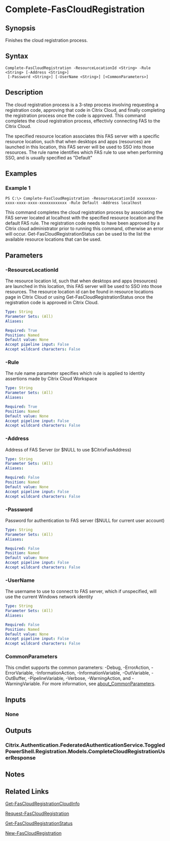 # Complete-FasCloudRegistration

## Synopsis
Finishes the cloud registration process.

## Syntax

```
Complete-FasCloudRegistration -ResourceLocationId <String> -Rule <String> [-Address <String>]
 [-Password <String>] [-UserName <String>] [<CommonParameters>]
```

## Description
The cloud registration process is a 3-step process involving requesting a registration code, approving that code in Citrix Cloud, and finally completing the registration process once the code is approved.
This command completes the cloud registration process, effectivly connecting FAS to the Citrix Cloud.

The specified resource location associates this FAS server with a specific resource location, such that when desktops and apps (resources) are launched in this location, this FAS server will be used to SSO into those resources.
The rule name identifies which FAS rule to use when performing SSO, and is usually specified as "Default"

## Examples

### Example 1
```
PS C:\> Complete-FasCloudRegistration -ResourceLocationId xxxxxxxx-xxxx-xxxx-xxxx-xxxxxxxxxxxx -Rule Default -Address localhost
```

This command completes the cloud registration process by associating the FAS server located at localhost with the specified resource location and the default FAS rule.
The registration code needs to have been approved by a Citrix cloud administrator prior to running this command, otherwise an error will occur.
Get-FasCloudRegistrationStatus can be used to the list the available resource locations that can be used.

## Parameters

### -ResourceLocationId
The resource location Id, such that when desktops and apps (resources) are launched in this location, this FAS server  will be used to SSO into those resources. 
The resource location id can be found in resource locations page in Citrix Cloud or using Get-FasCloudRegistrationStatus once the registration code is approved in Citrix Cloud.

```yaml
Type: String
Parameter Sets: (All)
Aliases:

Required: True
Position: Named
Default value: None
Accept pipeline input: False
Accept wildcard characters: False
```

### -Rule
The rule name parameter specifies which rule is applied to identity assertions made by Citrix Cloud Workspace

```yaml
Type: String
Parameter Sets: (All)
Aliases:

Required: True
Position: Named
Default value: None
Accept pipeline input: False
Accept wildcard characters: False
```

### -Address
Address of FAS Server (or $NULL to use $CitrixFasAddress)

```yaml
Type: String
Parameter Sets: (All)
Aliases:

Required: False
Position: Named
Default value: None
Accept pipeline input: False
Accept wildcard characters: False
```

### -Password
Password for authentication to FAS server ($NULL for current user account)

```yaml
Type: String
Parameter Sets: (All)
Aliases:

Required: False
Position: Named
Default value: None
Accept pipeline input: False
Accept wildcard characters: False
```

### -UserName
The username to use to connect to FAS server, which if unspecified, will use the current Windows network identity

```yaml
Type: String
Parameter Sets: (All)
Aliases:

Required: False
Position: Named
Default value: None
Accept pipeline input: False
Accept wildcard characters: False
```

### CommonParameters
This cmdlet supports the common parameters: -Debug, -ErrorAction, -ErrorVariable, -InformationAction, -InformationVariable, -OutVariable, -OutBuffer, -PipelineVariable, -Verbose, -WarningAction, and -WarningVariable. For more information, see [about_CommonParameters](http://go.microsoft.com/fwlink/?LinkID=113216).

## Inputs

### None
## Outputs

### Citrix.Authentication.FederatedAuthenticationService.ToggledPowerShell.Registration.Models.CompleteCloudRegistrationUserResponse
## Notes

## Related Links

[Get-FasCloudRegistrationCloudInfo]()

[Request-FasCloudRegistration]()

[Get-FasCloudRegistrationStatus]()

[New-FasCloudRegistration]()


